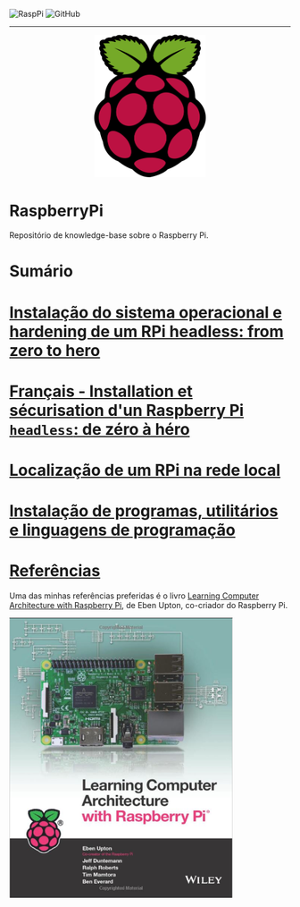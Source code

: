 ![RaspPi](https://img.shields.io/badge/Raspberry%20Pi-Documentation-red)
![GitHub](https://img.shields.io/github/license/mashape/apistatus)

--- 

<div align="center">
    <img src="./images/raspberrypiLogo.png" width=200/>
</div>

# RaspberryPi
Repositório de knowledge-base sobre o Raspberry Pi. 

# Sumário 

# [Instalação do sistema operacional e hardening de um RPi headless: from zero to hero](./InstallHarden.md)

# [Français - Installation et sécurisation d'un Raspberry Pi `headless`: de zéro à héro ](./fr-InstallHarden.md)

# [Localização de um RPi na rede local](./LocalizaRaspberryPiRede.md)

# [Instalação de programas, utilitários e linguagens de programação ](./ProgUtilitarios.md)

# [Referências](./References.md)

Uma das minhas referências preferidas é o livro [Learning Computer Architecture with Raspberry Pi](https://www.wiley.com/en-us/Learning+Computer+Architecture+with+Raspberry+Pi-p-9781119183938), de Eben Upton, co-criador do Raspberry Pi. 

<img src="./images/learning.png" width="400" align="center">
